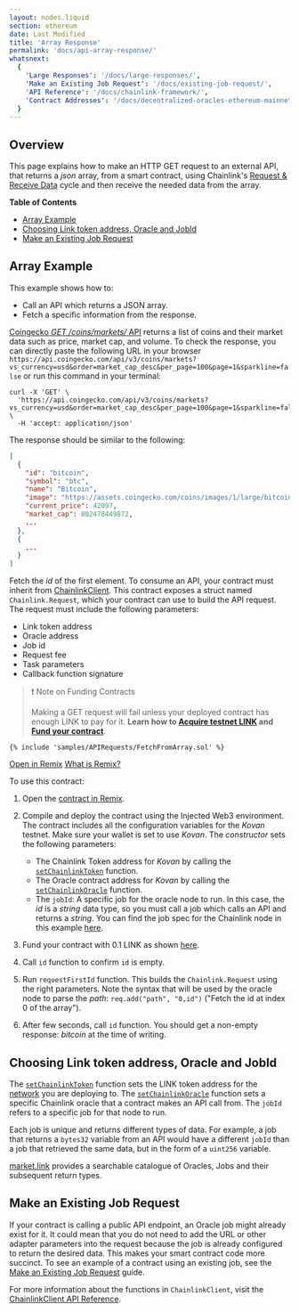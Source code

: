 ```yaml
---
layout: nodes.liquid
section: ethereum
date: Last Modified
title: 'Array Response'
permalink: 'docs/api-array-response/'
whatsnext:
  {
    'Large Responses': '/docs/large-responses/',
    'Make an Existing Job Request': '/docs/existing-job-request/',
    'API Reference': '/docs/chainlink-framework/',
    'Contract Addresses': '/docs/decentralized-oracles-ethereum-mainnet/',
  }
---
```


## Overview

This page explains how to make an HTTP GET request to an external API, that returns a _json_ array, from a smart contract, using Chainlink's [Request & Receive Data](../request-and-receive-data/) cycle and then receive the needed data from the array.

**Table of Contents**

- [Array Example](#array-example)
- [Choosing Link token address, Oracle and JobId](#choosing-link-token-address-oracle-and-jobid)
- [Make an Existing Job Request](#make-an-existing-job-request)

## Array Example

This example shows how to:

- Call an API which returns a JSON array.
- Fetch a specific information from the response.

[Coingecko _GET /coins/markets/_ API](https://www.coingecko.com/en/api/documentation) returns a list of coins and their market data such as price, market cap, and volume. To check the response, you can directly paste the following URL in your browser `https://api.coingecko.com/api/v3/coins/markets?vs_currency=usd&order=market_cap_desc&per_page=100&page=1&sparkline=false` or run this command in your terminal:

```curl
curl -X 'GET' \
  'https://api.coingecko.com/api/v3/coins/markets?vs_currency=usd&order=market_cap_desc&per_page=100&page=1&sparkline=false' \
  -H 'accept: application/json'
```

The response should be similar to the following:

```json
[
  {
    "id": "bitcoin",
    "symbol": "btc",
    "name": "Bitcoin",
    "image": "https://assets.coingecko.com/coins/images/1/large/bitcoin.png?1547033579",
    "current_price": 42097,
    "market_cap": 802478449872,
    ...
  },
  {
    ...
  }
]
```

Fetch the _id_ of the first element. To consume an API, your contract must inherit from [ChainlinkClient](https://github.com/smartcontractkit/chainlink/blob/master/contracts/src/v0.8/ChainlinkClient.sol). This contract exposes a struct named `Chainlink.Request`, which your contract can use to build the API request. The request must include the following parameters:

- Link token address
- Oracle address
- Job id
- Request fee
- Task parameters
- Callback function signature

> ❗️ Note on Funding Contracts
>
> Making a GET request will fail unless your deployed contract has enough LINK to pay for it. **Learn how to [Acquire testnet LINK](../acquire-link/) and [Fund your contract](../fund-your-contract/)**.

```solidity Kovan
{% include 'samples/APIRequests/FetchFromArray.sol' %}
```

<div class="remix-callout">
    <a href="https://remix.ethereum.org/#url=https://docs.chain.link/samples/APIRequests/FetchFromArray.sol" target="_blank" >Open in Remix</a>
    <a href="/docs/conceptual-overview/#what-is-remix" >What is Remix?</a>
</div>

To use this contract:

1. Open the [contract in Remix](https://remix.ethereum.org/#url=https://docs.chain.link/samples/APIRequests/FetchFromArray.sol).

1. Compile and deploy the contract using the Injected Web3 environment. The contract includes all the configuration variables for the _Kovan_ testnet. Make sure your wallet is set to use _Kovan_. The _constructor_ sets the following parameters:

   - The Chainlink Token address for _Kovan_ by calling the [`setChainlinkToken`](/docs/chainlink-framework/#setchainlinktoken) function.
   - The Oracle contract address for _Kovan_ by calling the [`setChainlinkOracle`](/docs/chainlink-framework/#setchainlinkoracle) function.
   - The `jobId`: A specific job for the oracle node to run. In this case, the _id_ is a _string_ data type, so you must call a job which calls an API and returns a _string_. You can find the job spec for the Chainlink node in this example [here](/docs/direct-request-get-string/).

1. Fund your contract with 0.1 LINK as shown [here](/docs/fund-your-contract/).

1. Call `id` function to confirm `id` is empty.

1. Run `requestFirstId` function. This builds the `Chainlink.Request` using the right parameters. Note the syntax that will be used by the oracle node to parse the _path_: `req.add("path", "0,id")` ("Fetch the id at index 0 of the array").

1. After few seconds, call `id` function. You should get a non-empty response: _bitcoin_ at the time of writing.

## Choosing Link token address, Oracle and JobId

The [`setChainlinkToken`](/docs/chainlink-framework/#setchainlinktoken) function sets the LINK token address for the [network](/docs/link-token-contracts/) you are deploying to. The [`setChainlinkOracle`](/docs/chainlink-framework/#setchainlinkoracle) function sets a specific Chainlink oracle that a contract makes an API call from. The `jobId` refers to a specific job for that node to run.

Each job is unique and returns different types of data. For example, a job that returns a `bytes32` variable from an API would have a different `jobId` than a job that retrieved the same data, but in the form of a `uint256` variable.

[market.link](https://market.link/) provides a searchable catalogue of Oracles, Jobs and their subsequent return types.

## Make an Existing Job Request

If your contract is calling a public API endpoint, an Oracle job might already exist for it. It could mean that you do not need to add the URL or other adapter parameters into the request because the job is already configured to return the desired data. This makes your smart contract code more succinct. To see an example of a contract using an existing job, see the [Make an Existing Job Request](../existing-job-request/) guide.

For more information about the functions in `ChainlinkClient`, visit the [ChainlinkClient API Reference](../chainlink-framework/).
